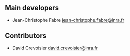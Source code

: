 ## Main developers

* Jean-Christophe Fabre <jean-christophe.fabre@inra.fr>


## Contributors

* David Crevoisier <david.crevoisier@inra.fr>

